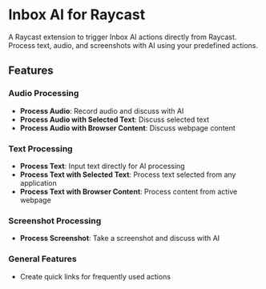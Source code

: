 # Inbox AI for Raycast

A Raycast extension to trigger Inbox AI actions directly from Raycast. Process text, audio, and screenshots with AI using your predefined actions.

## Features

### Audio Processing
- **Process Audio**: Record audio and discuss with AI
- **Process Audio with Selected Text**: Discuss selected text
- **Process Audio with Browser Content**: Discuss webpage content

### Text Processing
- **Process Text**: Input text directly for AI processing
- **Process Text with Selected Text**: Process text selected from any application
- **Process Text with Browser Content**: Process content from active webpage

### Screenshot Processing
- **Process Screenshot**: Take a screenshot and discuss with AI

### General Features
- Create quick links for frequently used actions